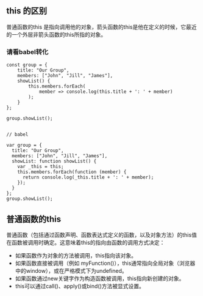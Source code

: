 ## this 的区别
普通函数的this 是指向调用他的对象，箭头函数的this是他在定义的时候，它最近的一个外层非箭头函数的this所指的对象。

### 请看babel转化
```
const group = {
    title: "Our Group",
    members: ["John", "Jill", "James"],
    showList() {
        this.members.forEach(
            member => console.log(this.title + ': ' + member)
        );
    }
};

group.showList();


// babel

var group = {
  title: "Our Group",
  members: ["John", "Jill", "James"],
  showList: function showList() {
    var _this = this;
    this.members.forEach(function (member) {
      return console.log(_this.title + ': ' + member);
    });
  }
};
group.showList();
```

## 普通函数的this
普通函数（包括通过函数声明、函数表达式定义的函数，以及对象方法）的this值在函数被调用时确定。这意味着this的指向由函数的调用方式决定：
- 如果函数作为对象的方法被调用，this指向该对象。
- 如果函数直接被调用（例如 myFunction()），this通常指向全局对象（浏览器中的window），或在严格模式下为undefined。
- 如果函数通过new关键字作为构造函数被调用，this指向新创建的对象。
- this可以通过call()、apply()或bind()方法被显式设置。
